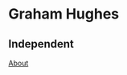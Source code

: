 # Graham Hughes

## Independent

[About](https://www.comoxvalleyrecord.com/news/bc-votes-2020-independent-candidate-graham-hughes-wants-change-in-mid-island-pacific-rim/)

